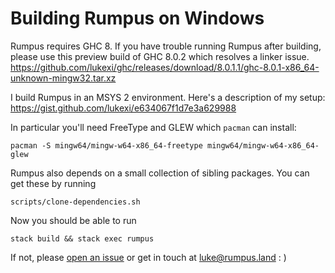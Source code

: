 # Building Rumpus on Windows

Rumpus requires GHC 8.
If you have trouble running Rumpus after building,
please use this preview build of GHC 8.0.2 which resolves a linker issue.
https://github.com/lukexi/ghc/releases/download/8.0.1.1/ghc-8.0.1-x86_64-unknown-mingw32.tar.xz

I build Rumpus in an MSYS 2 environment. Here's a description of my setup:
https://gist.github.com/lukexi/e634067f1d7e3a629988

In particular you'll need FreeType and GLEW which `pacman` can install:
```
pacman -S mingw64/mingw-w64-x86_64-freetype mingw64/mingw-w64-x86_64-glew
```

Rumpus also depends on a small collection of sibling packages. You can get these by running
```
scripts/clone-dependencies.sh
```

Now you should be able to run
```
stack build && stack exec rumpus
```

If not, please [open an issue](https://github.com/lukexi/rumpus/issues) or get in touch at luke@rumpus.land : )
